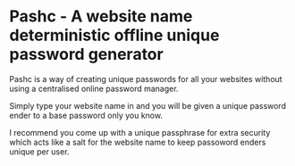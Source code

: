 # Pashc - A website name deterministic offline unique password generator



Pashc is a way of creating unique passwords for all your websites without using a centralised online password manager. 

Simply type your website name in and you will be given a unique password ender to a base password only you know.

I recommend you come up with a unique passphrase for extra security which acts like a salt for the website name to keep passoword enders unique per user.
